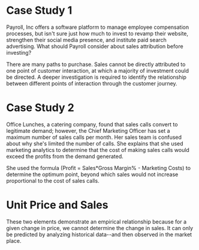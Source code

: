 # Case Study 1
Payroll, Inc offers a software platform to manage employee compensation processes, but isn't sure just how much to invest to revamp their website, strengthen their social media presence, and institute paid search advertising. What should Payroll consider about sales attribution before investing?

There are many paths to purchase. Sales cannot be directly attributed to one point of customer interaction, at which a majority of investment could be directed. A deeper investigation is required to identify the relationship between different points of interaction through the customer journey.

# Case Study 2
Office Lunches, a catering company, found that sales calls convert to legitimate demand; however, the Chief Marketing Officer has set a maximum number of sales calls per month. Her sales team is confused about why she's limited the number of calls. She explains that she used marketing analytics to determine that the cost of making sales calls would exceed the profits from the demand generated. 

She used the formula (Profit = Sales*Gross Margin% - Marketing Costs) to determine the optimum point, beyond which sales would not increase proportional to the cost of sales calls.

# Unit Price and Sales
These two elements demonstrate an empirical relationship because for a given change in price, we cannot determine the change in sales. It can only be predicted by analyzing historical data--and then observed in the market place.
